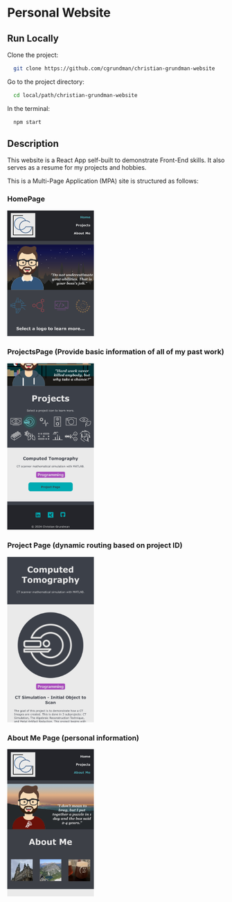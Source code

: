 # Personal Website

## Run Locally

Clone the project:

```bash
  git clone https://github.com/cgrundman/christian-grundman-website
```

Go to the project directory:

```bash
  cd local/path/christian-grundman-website
```

In the terminal:

```bash
  npm start
```

## Description

This website is a React App self-built to demonstrate Front-End skills. It also serves as a resume for my projects and hobbies. 

This is a Multi-Page Application (MPA) site is structured as follows:

### HomePage

<img src="https://github.com/cgrundman/christian-grundman-website/blob/master/IMG_3189.jpeg" width="200" />
  
### ProjectsPage (Provide basic information of all of my past work)

<img src="https://github.com/cgrundman/christian-grundman-website/blob/master/IMG_3194.jpeg" width="200" />

### Project Page (dynamic routing based on project ID)

<img src="https://github.com/cgrundman/christian-grundman-website/blob/master/IMG_3193.jpeg" width="200" />

### About Me Page (personal information)

<img src="https://github.com/cgrundman/christian-grundman-website/blob/master/IMG_3191.jpeg" width="200" />
